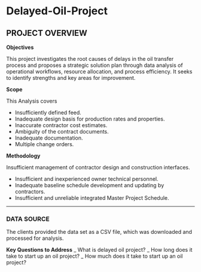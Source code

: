 # Delayed-Oil-Project
## PROJECT OVERVIEW
**Objectives**

This project investigates the root causes of delays in the oil transfer process and proposes a strategic solution plan through data analysis of operational workflows, resource allocation, and process efficiency. It seeks to identify strengths and key areas for improvement. 

**Scope**

This Analysis covers

* Insufficiently defined feed.
*  Inadequate design basis for production rates and properties.
* Inaccurate contractor cost estimates.
* Ambiguity of the contract documents.
* Inadequate documentation.
* Multiple change orders.

**Methodology**

 Insufficient management of contractor design and construction interfaces.
* Insufficient and inexperienced owner technical personnel.
* Inadequate baseline schedule development and updating by contractors.
* Insufficient and unreliable integrated Master Project Schedule.
 ___
### DATA SOURCE
The clients provided the data set as a CSV file, which was downloaded and processed for analysis.

**Key Questions to Address**
_ What is delayed oil project?
_ How long does it take to start up an oil project?
_ How much does it take to start up an oil project?

